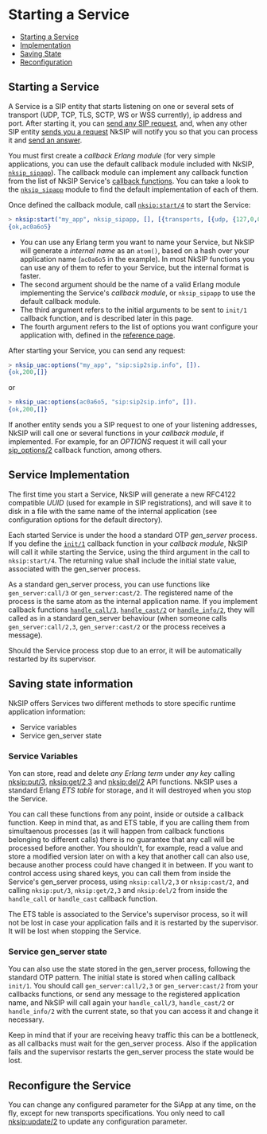 # Starting a Service

* [Starting a Service](#starting-a-sipapp)
* [Implementation](#sipapp-implementation)
* [Saving State](#saving-state-information)
* [Reconfiguration](#reconfigure-the-sipapp)


## Starting a Service
A Service is a SIP entity that starts listening on one or several sets of transport (UDP, TCP, TLS, SCTP, WS or WSS currently), ip address and port. After starting it, you can [send any SIP request](sending_requests.md), and, when any other SIP entity [sends you a request](receiving_requests.md) NkSIP will notify you so that you can process it and [send an answer](sending_responses.md).

You must first create a _callback Erlang module_ (for very simple applications, you can use the default callback module included with NkSIP, [`nksip_sipapp`](../../src/nksip_sipapp.erl)). The callback module can implement any callback function from the list of NkSIP Service's [callback functions](../reference/callback_functions.md). You can take a look to the [`nksip_sipapp`](../../src/nksip_sipapp.erl) module to find the default implementation of each of them.

Once defined the callback module, call [`nksip:start/4`](../../src/nksip.erl) to start the Service:
```erlang
> nksip:start("my_app", nksip_sipapp, [], [{transports, [{udp, {127,0,0,1}, 5060}]}]).
{ok,ac0a6o5}
```

* You can use any Erlang term you want to name your Service, but NkSIP will generate a _internal name_ as an `atom()`, based on a hash over your application name (`ac0a6o5` in the example). In most NkSIP functions you can use any of them to refer to your Service, but the internal format is faster.
* The second argument should be the name of a valid Erlang module implementing the Service's _callback module_, or `nksip_sipapp` to use the default callback module.
* The third argument refers to the initial arguments to be sent to `init/1` callback function, and is described later in this page.
* The fourth argument refers to the list of options you want configure your application with, defined in the [reference page](../reference/configuration.md).

After starting your Service, you can send any request:
```erlang
> nksip_uac:options("my_app", "sip:sip2sip.info", []).
{ok,200,[]}
```

or 

```erlang
> nksip_uac:options(ac0a6o5, "sip:sip2sip.info", []).
{ok,200,[]}
```

If another entity sends you a SIP request to one of your listening addresses, NkSIP will call one or several functions in your _callback module_, if implemented. For example, for an _OPTIONS_ request it will call your [sip_options/2](../reference/callback_functions.md#sip_options2) callback function, among others.


## Service Implementation

The first time you start a Service, NkSIP will generate a new RFC4122 compatible _UUID_ (used for example in SIP registrations), and will save it to disk in a file with the same name of the internal application (see configuration options for the default directory).

Each started Service is under the hood a standard OTP _gen&#95;server_ process. If you define the [`init/1`](../reference/callback_functions.md#init1) callback function in your _callback module_, NkSIP will call it while starting the Service, using the third argument in the call to `nksip:start/4`. The returning value shall include the initial state value, associated with the gen_server process.

As a standard gen_server process, you can use functions like `gen_server:call/3` or `gen_server:cast/2`. The registered name of the process is the same atom as the internal application name. If you implement callback functions [`handle_call/3`](../reference/callback_functions.md#handle_call3), [`handle_cast/2`](../reference/callback_functions.md#handle_cast2) or [`handle_info/2`](../reference/callback_functions.md#handle_info2), they will called as in a standard gen_server behaviour (when someone calls `gen_server:call/2,3`, `gen_server:cast/2` or the process receives a message).

Should the Service process stop due to an error, it will be automatically restarted by its supervisor.


## Saving state information

NkSIP offers Services two different methods to store specific runtime application information:
* Service variables
* Service gen_server state

### Service Variables
Yon can store, read and delete _any Erlang term_ under _any key_ calling [nksip:put/3](../api/sipapp.md#put3), [nksip:get/2,3](../api/sipapp.md#get2) and [nksip:del/2](../api/sipapp.md#del2) API functions. NkSIP uses a standard Erlang _ETS table_ for storage, and it will destroyed when you stop the Service.

You can call these functions from any point, inside or outside a callback function. Keep in mind that, as and ETS table, if you are calling them from simultaenous processes (as it will happen from callback functions belonging to different calls) there is no guarantee that any call will be processed before another. You shouldn't, for example, read a value and store a modified version later on with a key that another call can also use, because another process could have changed it in between. If you want to control access using shared keys, you can call them from inside the Service's gen_server process, using `nksip:call/2,3` or `nksip:cast/2`, and calling `nksip:put/3`, `nksip:get/2,3` and `nksip:del/2` from inside the `handle_call` or `handle_cast` callback function.

The ETS table is associated to the Service's supervisor process, so it will not be lost in case your application fails and it is restarted by the supervisor. It will be lost when stopping the Service.


### Service gen_server state
You can also use the state stored in the gen_server process, following the standard OTP pattern. The initial state is stored when calling callback `init/1`. You should call `gen_server:call/2,3` or `gen_server:cast/2` from your callbacks functions, or send any message to the registered application name, and NkSIP will call again your `handle_call/3`, `handle_cast/2` or `handle_info/2` with the current state, so that you can access it and change it necessary.

Keep in mind that if your are receiving heavy traffic this can be a bottleneck, as all callbacks must wait for the gen_server process. Also if the application fails and the supervisor restarts the gen_server process the state would be lost.


## Reconfigure the Service
You can change any configured parameter for the SiApp at any time, on the fly, except for new transports specifications. You only need to call [nksip:update/2](../api/sipapp.md#update2) to update any configuration parameter.

